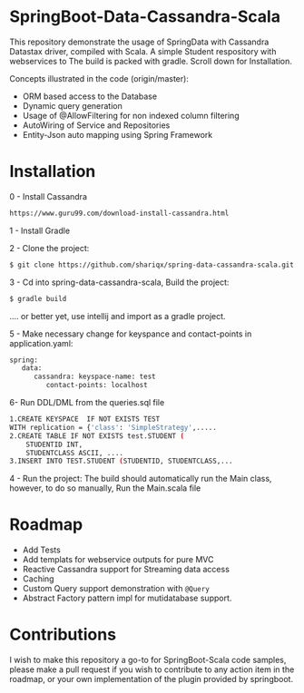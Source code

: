 # SpringBoot-Data-Cassandra-Scala
This repository demonstrate the usage of SpringData with Cassandra Datastax driver, compiled with Scala.  A simple Student respository with webservices to
The build is packed with gradle. Scroll down for Installation.

Concepts illustrated in the code (origin/master):
  -  ORM based access to the Database
  -  Dynamic query generation
  -  Usage of @AllowFiltering for non indexed column filtering
  -  AutoWiring of Service and Repositories
  -  Entity-Json auto mapping using Spring Framework

# Installation
0 - Install Cassandra
```sh
https://www.guru99.com/download-install-cassandra.html
```
1 - Install Gradle

2 - Clone the project:
```sh
$ git clone https://github.com/shariqx/spring-data-cassandra-scala.git
```
 3 - Cd into spring-data-cassandra-scala, Build the project:
 ```sh
$ gradle build
```
.... or better yet, use intellij and import as  a gradle project.

5 - Make necessary change for keyspance and contact-points  in application.yaml:
```sh
spring:
   data:
	  cassandra: keyspace-name: test
	     contact-points: localhost
```
6- Run DDL/DML from the queries.sql file
```sh
1.CREATE KEYSPACE  IF NOT EXISTS TEST
WITH replication = {'class': 'SimpleStrategy',.....
2.CREATE TABLE IF NOT EXISTS test.STUDENT (
	STUDENTID INT,
	STUDENTCLASS ASCII, ....
3.INSERT INTO TEST.STUDENT (STUDENTID, STUDENTCLASS,...
```
4 - Run the project:
The build should automatically run the Main class, however, to do so manually, Run the Main.scala file

# Roadmap
  - Add Tests
  - Add templats for webservice outputs for pure MVC
  - Reactive Cassandra support for Streaming data access
  - Caching
  - Custom Query support demonstration with `@Query`
  - Abstract Factory pattern impl for mutidatabase support.

 # Contributions
I wish to make this repository a go-to for SpringBoot-Scala code samples, please make a pull request if you wish to contribute to any action item in the roadmap, or your own implementation of the plugin provided by springboot.

